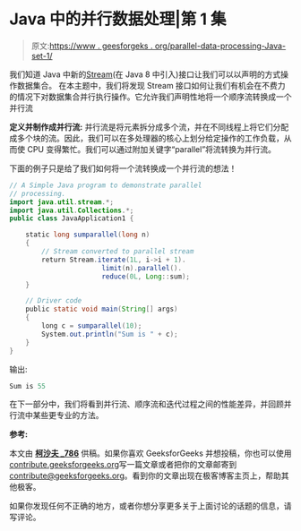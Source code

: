 # Java 中的并行数据处理|第 1 集

> 原文:[https://www . geesforgeks . org/parallel-data-processing-Java-set-1/](https://www.geeksforgeeks.org/parallel-data-processing-java-set-1/)

我们知道 Java 中新的[Stream](https://www.geeksforgeeks.org/stream-in-java/)(在 Java 8 中引入)接口让我们可以以声明的方式操作数据集合。
在本主题中，我们将发现 Stream 接口如何让我们有机会在不费力的情况下对数据集合并行执行操作。它允许我们声明性地将一个顺序流转换成一个并行流

**定义并制作成并行流:**
并行流是将元素拆分成多个流，并在不同线程上将它们分配成多个块的流。因此，我们可以在多处理器的核心上划分给定操作的工作负载，从而使 CPU 变得繁忙。我们可以通过附加关键字“parallel”将流转换为并行流。

下面的例子只是给了我们如何将一个流转换成一个并行流的想法！

```java
// A Simple Java program to demonstrate parallel
// processing.
import java.util.stream.*;
import java.util.Collections.*;
public class JavaApplication1 {

    static long sumparallel(long n)
    {
        // Stream converted to parallel stream 
        return Stream.iterate(1L, i->i + 1).
                       limit(n).parallel(). 
                       reduce(0L, Long::sum);
    }

    // Driver code
    public static void main(String[] args)
    {
        long c = sumparallel(10);
        System.out.println("Sum is " + c);
    }
}
```

输出:

```java
Sum is 55

```

在下一部分中，我们将看到并行流、顺序流和迭代过程之间的性能差异，并回顾并行流中某些更专业的方法。

 **参考:**

本文由 [**柯沙夫 _786**](https://auth.geeksforgeeks.org/profile.php?user=keshav_786) 供稿。如果你喜欢 GeeksforGeeks 并想投稿，你也可以使用[contribute.geeksforgeeks.org](http://www.contribute.geeksforgeeks.org)写一篇文章或者把你的文章邮寄到 contribute@geeksforgeeks.org。看到你的文章出现在极客博客主页上，帮助其他极客。

如果你发现任何不正确的地方，或者你想分享更多关于上面讨论的话题的信息，请写评论。